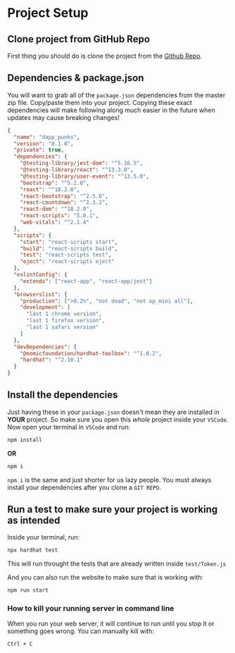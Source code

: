 # Project Setup

## Clone project from GitHub Repo

First thing you should do is clone the project from the [Github Repo](https://github.com/dappuniversity/react_hardhat_template).

## Dependencies & package.json

You will want to grab all of the `package.json` dependencies from the master zip file. Copy/paste them into your project.
Copying these exact dependencies will make following along much easier in the future when updates may cause breaking changes!

```json
{
  "name": "dapp_punks",
  "version": "0.1.0",
  "private": true,
  "dependencies": {
    "@testing-library/jest-dom": "^5.16.5",
    "@testing-library/react": "^13.3.0",
    "@testing-library/user-event": "^13.5.0",
    "bootstrap": "^5.2.0",
    "react": "^18.2.0",
    "react-bootstrap": "^2.5.0",
    "react-countdown": "^2.3.2",
    "react-dom": "^18.2.0",
    "react-scripts": "5.0.1",
    "web-vitals": "^2.1.4"
  },
  "scripts": {
    "start": "react-scripts start",
    "build": "react-scripts build",
    "test": "react-scripts test",
    "eject": "react-scripts eject"
  },
  "eslintConfig": {
    "extends": ["react-app", "react-app/jest"]
  },
  "browserslist": {
    "production": [">0.2%", "not dead", "not op_mini all"],
    "development": [
      "last 1 chrome version",
      "last 1 firefox version",
      "last 1 safari version"
    ]
  },
  "devDependencies": {
    "@nomicfoundation/hardhat-toolbox": "^1.0.2",
    "hardhat": "^2.10.1"
  }
}
```

## Install the dependencies

Just having these in your `package.json` doesn't mean they are installed in **YOUR** project.
So make sure you open this _whole_ project inside your `VSCode`.
Now open your terminal in `VSCode` and run:

```bash
npm install
```

**OR**

```bash
npm i
```

`npm i` is the same and just shorter for us lazy people.
You must always install your dependencies after you clone a `GIT REPO`.

## Run a test to make sure your project is working as intended

Inside your terminal, run:

```bash
npx hardhat test
```

This will run throught the tests that are already written inside `test/Token.js`

And you can also run the website to make sure that is working with:

```bash
npm run start
```

### How to kill your running server in command line

When you run your web server, it will continue to run until you stop it or something goes wrong.
You can manually kill with:

```bash
Ctrl + C
```
